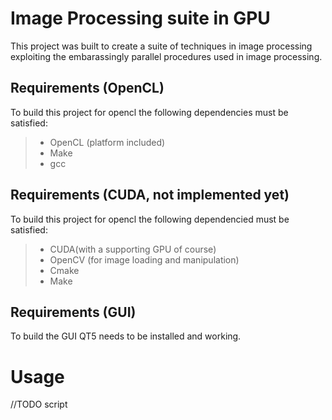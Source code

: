 # Image Processing suite in GPU
This project was built to create a suite of techniques in image processing exploiting the embarassingly parallel procedures used in image processing.

## Requirements (OpenCL)
To build this project for opencl the following dependencies must be satisfied:
> - OpenCL (platform included)
> - Make
> - gcc 

## Requirements (CUDA, not implemented yet)
To build this project for opencl the following dependencied must be satisfied:
> - CUDA(with a supporting GPU of course)
> - OpenCV (for image loading and manipulation)
> - Cmake
> - Make

## Requirements (GUI)
To build the GUI QT5 needs to be installed and working.

# Usage
//TODO script
